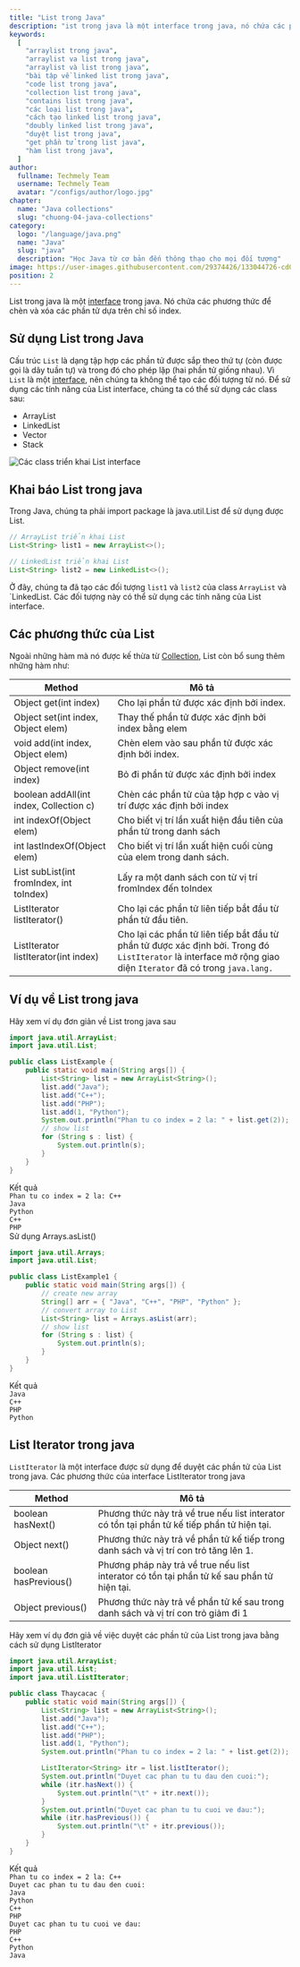 ```yaml
---
title: "List trong Java"
description: "ist trong java là một interface trong java, nó chứa các phương thức để chèn và xóa các phần tử dựa trên chỉ số index."
keywords:
  [
    "arraylist trong java",
    "arraylist va list trong java",
    "arraylist và list trong java",
    "bài tập về linked list trong java",
    "code list trong java",
    "collection list trong java",
    "contains list trong java",
    "các loại list trong java",
    "cách tạo linked list trong java",
    "doubly linked list trong java",
    "duyệt list trong java",
    "get phần tử trong list java",
    "hàm list trong java",
  ]
author:
  fullname: Techmely Team
  username: Techmely Team
  avatar: "/configs/author/logo.jpg"
chapter:
  name: "Java collections"
  slug: "chuong-04-java-collections"
category:
  logo: "/language/java.png"
  name: "Java"
  slug: "java"
  description: "Học Java từ cơ bản đến thông thạo cho mọi đối tượng"
image: https://user-images.githubusercontent.com/29374426/133044726-cd098fdc-4a33-4f3f-a603-82ba49089dc9.png
position: 2
---
```


List trong java là một [interface](/bai-viet/java/interface-trong-java) trong java. Nó chứa các phương thức để chèn và xóa các phần tử dựa trên chỉ số index.

## Sử dụng List trong Java

Cấu trúc `List` là dạng tập hợp các phần tử được sắp theo thứ tự (còn được gọi là dãy tuần tự) và trong đó cho phép lặp (hai phần tử giống nhau). Vì `List` là một [interface](/bai-viet/java/interface-trong-java), nên chúng ta không thể tạo các đối tượng từ nó. Để sử dụng các tính năng của List interface, chúng ta có thể sử dụng các class sau:

- ArrayList
- LinkedList
- Vector
- Stack

![Các class triển khai List interface](https://user-images.githubusercontent.com/29374426/133044726-cd098fdc-4a33-4f3f-a603-82ba49089dc9.png)

## Khai báo List trong java

Trong Java, chúng ta phải import package là java.util.List để sử dụng được List.

```java
// ArrayList triển khai List
List<String> list1 = new ArrayList<>();

// LinkedList triển khai List
List<String> list2 = new LinkedList<>();
```

Ở đây, chúng ta đã tạo các đối tượng `list1` và `list2` của class `ArrayList` và `LinkedList. Các đối tượng này có thể sử dụng các tính năng của List interface.

## Các phương thức của List

Ngoài những hàm mà nó được kế thừa từ [Collection](/bai-viet/java/cac-collection-trong-java), List còn bổ sung thêm những hàm như:

| Method | Mô tả |
| --- | --- |
| Object get(int index) | Cho lại phần tử được xác định bởi index. |
| Object set(int index, Object elem) | Thay thế phần tử được xác định bởi index bằng elem |
| void add(int index, Object elem) | Chèn elem vào sau phần tử được xác định bởi index. |
| Object remove(int index) | Bỏ đi phần tử được xác định bởi index |
| boolean addAll(int index, Collection c) | Chèn các phần tử của tập hợp c vào vị trí được xác định bởi index |
| int indexOf(Object elem) | Cho biết vị trí lần xuất hiện đầu tiên của phần tử trong danh sách |
| int lastIndexOf(Object elem) | Cho biết vị trí lần xuất hiện cuối cùng của elem trong danh sách. |
| List subList(int fromIndex, int toIndex) | Lấy ra một danh sách con từ vị trí fromIndex đến toIndex |
| ListIterator listIterator() | Cho lại các phần tử liên tiếp bắt đầu từ phần tử đầu tiên. |
| ListIterator listIterator(int index) | Cho lại các phần tử liên tiếp bắt đầu từ phần tử được xác định bởi. Trong đó `ListIterator` là interface mở rộng giao diện `Iterator` đã có trong `java.lang.` |

## Ví dụ về List trong java

<div class="example">
Hãy xem ví dụ đơn giản về List trong java sau
</div>

```java
import java.util.ArrayList;
import java.util.List;

public class ListExample {
    public static void main(String args[]) {
        List<String> list = new ArrayList<String>();
        list.add("Java");
        list.add("C++");
        list.add("PHP");
        list.add(1, "Python");
        System.out.println("Phan tu co index = 2 la: " + list.get(2));
        // show list
        for (String s : list) {
            System.out.println(s);
        }
    }
}
```

<div class="window">
  <div class="window-header">
    <div class="action-buttons"></div>
    <span class="title-popup">Kết quả</span>
  </div>
  <div class="window-body">
    <code>Phan tu co index = 2 la: C++</code><br/>
    <code>Java</code><br/>
    <code>Python</code><br/>
    <code>C++</code><br/>
    <code>PHP</code>
  </div>
</div>

<div class="example">Sử dụng Arrays.asList()</div>

```java
import java.util.Arrays;
import java.util.List;

public class ListExample1 {
    public static void main(String args[]) {
        // create new array
        String[] arr = { "Java", "C++", "PHP", "Python" };
        // convert array to List
        List<String> list = Arrays.asList(arr);
        // show list
        for (String s : list) {
            System.out.println(s);
        }
    }
}
```

<div class="window">
  <div class="window-header">
    <div class="action-buttons"></div>
    <span class="title-popup">Kết quả</span>
  </div>
  <div class="window-body">
    <code>Java</code><br/>
    <code>C++</code><br/>
    <code>PHP</code><br/>
    <code>Python</code>
  </div>
</div>

## List Iterator trong java

`ListIterator` là một interface được sử dụng để duyệt các phần tử của List trong java. Các phương thức của interface ListIterator trong java

| Method | Mô tả |
| --- | --- |
| boolean hasNext() | Phương thức này trả về true nếu list interator có tồn tại phần tử kế tiếp phần tử hiện tại. |
| Object next() | Phương thức này trả về phần tử kế tiếp trong danh sách và vị trí con trỏ tăng lên 1. |
| boolean hasPrevious() | Phương pháp này trả về true nếu list interator có tồn tại phần tử kế sau phần tử hiện tại. |
| Object previous() | Phương thức này trả về phần tử kế sau trong danh sách và vị trí con trỏ giảm đi 1 |

<div class="example">Hãy xem ví dụ đơn giả về việc duyệt các phần tử của List trong java bằng cách sử dụng ListIterator</div>

```java
import java.util.ArrayList;
import java.util.List;
import java.util.ListIterator;

public class Thaycacac {
    public static void main(String args[]) {
        List<String> list = new ArrayList<String>();
        list.add("Java");
        list.add("C++");
        list.add("PHP");
        list.add(1, "Python");
        System.out.println("Phan tu co index = 2 la: " + list.get(2));

        ListIterator<String> itr = list.listIterator();
        System.out.println("Duyet cac phan tu tu dau den cuoi:");
        while (itr.hasNext()) {
            System.out.println("\t" + itr.next());
        }
        System.out.println("Duyet cac phan tu tu cuoi ve dau:");
        while (itr.hasPrevious()) {
            System.out.println("\t" + itr.previous());
        }
    }
}
```

<div class="window">
  <div class="window-header">
    <div class="action-buttons"></div>
    <span class="title-popup">Kết quả</span>
  </div>
  <div class="window-body">
    <code>Phan tu co index = 2 la: C++</code><br/>
    <code>Duyet cac phan tu tu dau den cuoi:</code><br/>
    <code>Java</code><br/>
    <code>Python</code><br/>
    <code>C++</code><br/>
    <code>PHP</code><br/>
    <code>Duyet cac phan tu tu cuoi ve dau:</code><br/>
    <code>PHP</code><br/>
    <code>C++</code><br/>
    <code>Python</code><br/>
    <code>Java</code><br/>
  </div>
</div>
